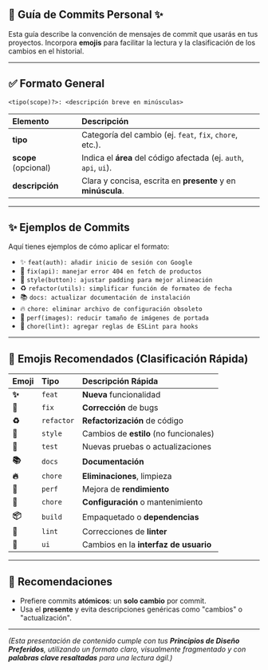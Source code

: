 ## 🧩 Guía de Commits Personal ✨

Esta guía describe la convención de mensajes de commit que usarás en tus proyectos. Incorpora **emojis** para facilitar la lectura y la clasificación de los cambios en el historial.

-----

## ✅ Formato General

```
<tipo(scope)?>: <descripción breve en minúsculas>
```

| Elemento | Descripción |
| :--- | :--- |
| **tipo** | Categoría del cambio (ej. `feat`, `fix`, `chore`, etc.). |
| **scope** (opcional) | Indica el **área** del código afectada (ej. `auth`, `api`, `ui`). |
| **descripción** | Clara y concisa, escrita en **presente** y en **minúscula**. |

-----

## ✨ Ejemplos de Commits

Aquí tienes ejemplos de cómo aplicar el formato:

  * ✨ `feat(auth): añadir inicio de sesión con Google`
  * 🐛 `fix(api): manejar error 404 en fetch de productos`
  * 🎨 `style(button): ajustar padding para mejor alineación`
  * ♻️ `refactor(utils): simplificar función de formateo de fecha`
  * 📚 `docs: actualizar documentación de instalación`
  * 🔥 `chore: eliminar archivo de configuración obsoleto`
  * 🚀 `perf(images): reducir tamaño de imágenes de portada`
  * 🔧 `chore(lint): agregar reglas de ESLint para hooks`

-----

## 📌 Emojis Recomendados (Clasificación Rápida)

| Emoji | Tipo | Descripción Rápida |
| :--- | :--- | :--- |
| **✨** | `feat` | **Nueva** funcionalidad |
| **🐛** | `fix` | **Corrección** de bugs |
| **♻️** | `refactor` | **Refactorización** de código |
| **🎨** | `style` | Cambios de **estilo** (no funcionales) |
| **🧪** | `test` | Nuevas pruebas o actualizaciones |
| **📚** | `docs` | **Documentación** |
| **🔥** | `chore` | **Eliminaciones**, limpieza |
| **🚀** | `perf` | Mejora de **rendimiento** |
| **🔧** | `chore` | **Configuración** o mantenimiento |
| **📦** | `build` | Empaquetado o **dependencias** |
| **🚨** | `lint` | Correcciones de **linter** |
| **💄** | `ui` | Cambios en la **interfaz de usuario** |

-----

## 🧠 Recomendaciones

  * Prefiere commits **atómicos**: un **solo cambio** por commit.
  * Usa el **presente** y evita descripciones genéricas como "cambios" o "actualización".
-----

*(Esta presentación de contenido cumple con tus **Principios de Diseño Preferidos**, utilizando un formato claro, visualmente fragmentado y con **palabras clave resaltadas** para una lectura ágil.)*

